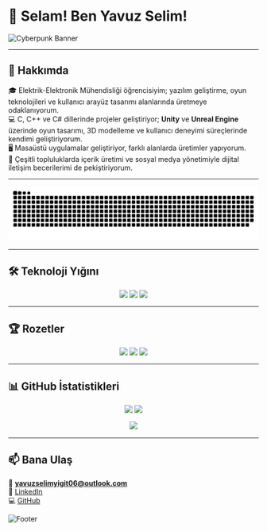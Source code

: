 # 👋 Selam! Ben Yavuz Selim!

![Cyberpunk Banner](https://i.ibb.co/MkP0VnN/glitch-banner.gif)

---

## 🧩 Hakkımda
🎓 Elektrik-Elektronik Mühendisliği öğrencisiyim; yazılım geliştirme, oyun teknolojileri ve kullanıcı arayüz tasarımı alanlarında üretmeye odaklanıyorum.  
💻 C, C++ ve C# dillerinde projeler geliştiriyor; **Unity** ve **Unreal Engine** üzerinde oyun tasarımı, 3D modelleme ve kullanıcı deneyimi süreçlerinde kendimi geliştiriyorum.  
🖥️ Masaüstü uygulamalar geliştiriyor, farklı alanlarda üretimler yapıyorum.  
🎨 Çeşitli topluluklarda içerik üretimi ve sosyal medya yönetimiyle dijital iletişim becerilerimi de pekiştiriyorum.  

---

<p align="center">
<img src="https://raw.githubusercontent.com/Platane/snk/output/github-contribution-grid-snake.svg" alt="commit snake" />
</p>

---

## 🛠️ Teknoloji Yığını

<p align="center">
  <img src="https://skillicons.dev/icons?i=c,cpp,cs,unity,unreal" />
  <img src="https://skillicons.dev/icons?i=python,html,css,js,git,github" />
  <img src="https://skillicons.dev/icons?i=figma,blender,canva,aseprite" />
</p>

---

## 🏆 Rozetler
<p align="center">
  <img src="https://img.shields.io/badge/GameDev-%F0%9F%8E%AE-blue?style=for-the-badge" />
  <img src="https://img.shields.io/badge/Desktop%20Apps-%F0%9F%92%BB-orange?style=for-the-badge" />
  <img src="https://img.shields.io/badge/UI%2FUX-%F0%9F%8E%A8-purple?style=for-the-badge" />
</p>

---

## 📊 GitHub İstatistikleri

<p align="center">
  <img src="https://github-readme-stats.vercel.app/api?username=Yavuz-Selim-Yigit&show_icons=true&title_color=22d3ee&icon_color=22c55e&text_color=38bdf8&bg_color=0d1117&hide_border=true" height="160" />
  <img src="https://github-readme-stats.vercel.app/api/top-langs/?username=Yavuz-Selim-Yigit&layout=compact&title_color=22d3ee&text_color=38bdf8&bg_color=0d1117&hide_border=true" height="160" />
</p>

<p align="center">
  <img src="https://github-readme-streak-stats.herokuapp.com/?user=Yavuz-Selim-Yigit&theme=blue-green&hide_border=true" />
</p>


---

## 📫 Bana Ulaş
📧 **yavuzselimyigit06@outlook.com**  
💼 [LinkedIn](https://www.linkedin.com/in/yavuz-selim-yigit)  
💻 [GitHub](https://github.com/Yavuz-Selim-Yigit)

![Footer](https://capsule-render.vercel.app/api?type=waving&color=100:22c55e,0:22d3ee&height=120&section=footer)
